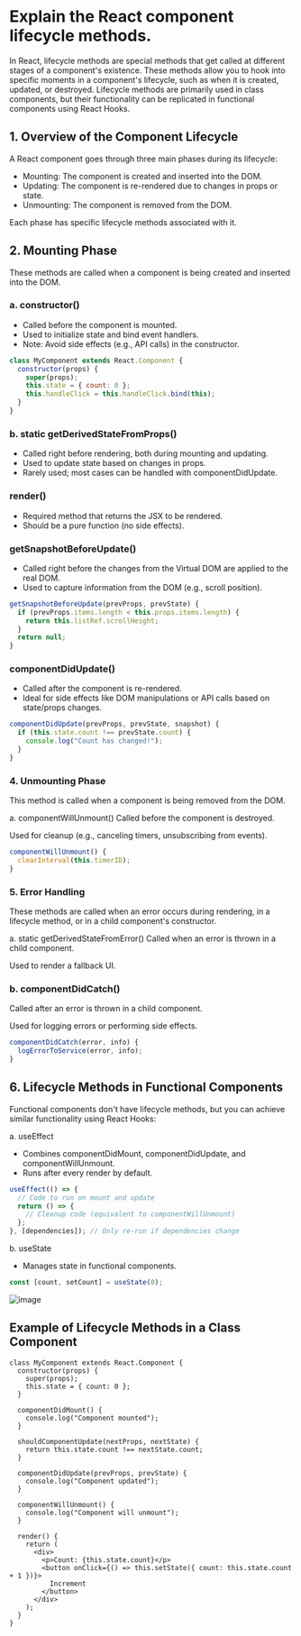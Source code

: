 # Explain the React component lifecycle methods.
In React, lifecycle methods are special methods that get called at different stages of a component's existence. These methods allow you to hook into specific moments in a component's lifecycle, such as when it is created, updated, or destroyed. Lifecycle methods are primarily used in class components, but their functionality can be replicated in functional components using React Hooks.

## 1. Overview of the Component Lifecycle
A React component goes through three main phases during its lifecycle:
- Mounting: The component is created and inserted into the DOM.
- Updating: The component is re-rendered due to changes in props or state.
- Unmounting: The component is removed from the DOM.

Each phase has specific lifecycle methods associated with it.

## 2. Mounting Phase
These methods are called when a component is being created and inserted into the DOM.
### a. constructor()
- Called before the component is mounted.
- Used to initialize state and bind event handlers.
- Note: Avoid side effects (e.g., API calls) in the constructor.

```js
class MyComponent extends React.Component {
  constructor(props) {
    super(props);
    this.state = { count: 0 };
    this.handleClick = this.handleClick.bind(this);
  }
}
```
### b. static getDerivedStateFromProps()
- Called right before rendering, both during mounting and updating.
- Used to update state based on changes in props.
- Rarely used; most cases can be handled with componentDidUpdate.

### render()
- Required method that returns the JSX to be rendered.
- Should be a pure function (no side effects).

### getSnapshotBeforeUpdate()
- Called right before the changes from the Virtual DOM are applied to the real DOM.
- Used to capture information from the DOM (e.g., scroll position).

```js
getSnapshotBeforeUpdate(prevProps, prevState) {
  if (prevProps.items.length < this.props.items.length) {
    return this.listRef.scrollHeight;
  }
  return null;
}
```
### componentDidUpdate()
- Called after the component is re-rendered.
- Ideal for side effects like DOM manipulations or API calls based on state/props changes.

```js
componentDidUpdate(prevProps, prevState, snapshot) {
  if (this.state.count !== prevState.count) {
    console.log("Count has changed!");
  }
}
```
### 4. Unmounting Phase
This method is called when a component is being removed from the DOM.

a. componentWillUnmount()
Called before the component is destroyed.

Used for cleanup (e.g., canceling timers, unsubscribing from events).
```js
componentWillUnmount() {
  clearInterval(this.timerID);
}
```
### 5. Error Handling
These methods are called when an error occurs during rendering, in a lifecycle method, or in a child component's constructor.

a. static getDerivedStateFromError()
Called when an error is thrown in a child component.

Used to render a fallback UI.

### b. componentDidCatch()
Called after an error is thrown in a child component.

Used for logging errors or performing side effects.

```js
componentDidCatch(error, info) {
  logErrorToService(error, info);
}
```
## 6. Lifecycle Methods in Functional Components
Functional components don't have lifecycle methods, but you can achieve similar functionality using
React Hooks:

a. useEffect
- Combines componentDidMount, componentDidUpdate, and componentWillUnmount.
- Runs after every render by default.
```js
useEffect(() => {
  // Code to run on mount and update
  return () => {
    // Cleanup code (equivalent to componentWillUnmount)
  };
}, [dependencies]); // Only re-run if dependencies change
```
b. useState
- Manages state in functional components.
```js
const [count, setCount] = useState(0);
```

![image](https://github.com/user-attachments/assets/deff562b-ee67-4fae-aa8d-5b23cc7bb53e)

## Example of Lifecycle Methods in a Class Component
```JS
class MyComponent extends React.Component {
  constructor(props) {
    super(props);
    this.state = { count: 0 };
  }

  componentDidMount() {
    console.log("Component mounted");
  }

  shouldComponentUpdate(nextProps, nextState) {
    return this.state.count !== nextState.count;
  }

  componentDidUpdate(prevProps, prevState) {
    console.log("Component updated");
  }

  componentWillUnmount() {
    console.log("Component will unmount");
  }

  render() {
    return (
      <div>
        <p>Count: {this.state.count}</p>
        <button onClick={() => this.setState({ count: this.state.count + 1 })}>
          Increment
        </button>
      </div>
    );
  }
}
```

